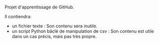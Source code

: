 Projet d'apprentissage de GitHub.

Il contiendra:
- un fichier texte : Son contenu sera inutile.
- un script Python bâclé de manipulation de csv : Son contenu est utile dans un cas précis, mais pas très propre.

